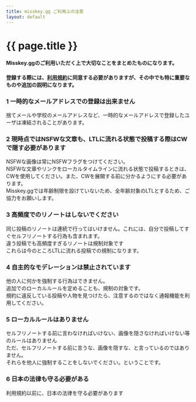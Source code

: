 ```yaml
---
title: misskey.gg ご利用上の注意
layout: default
---
```

 
# {{ page.title }}

#### Misskey.ggのご利用いただく上で大切なことをまとめたものになります。  
#### 登録する際には、[利用規約](/tos)に同意する必要がありますが、その中でも特に重要なものや追加の説明になります。  

### 1 一時的なメールアドレスでの登録は出来ません  
捨てメールや学校のメールアドレスなど、一時的なメールアドレスで登録したユーザは凍結されることがあります。  

### 2 現時点ではNSFWな文章も、LTLに流れる状態で投稿する際はCWで隠す必要があります  
NSFWな画像は常にNSFWフラグをつけてください。  
NSFWな文章やリンクをローカルタイムラインに流れる状態で投稿するときは、CWを使用してください。また、CWを展開する前に分かるようにする必要があります。  
Misskey.ggでは年齢制限を設けていないため、全年齢対象のLTLとするため、ご協力をお願いします。  

### 3 高頻度でのリノートはしないでください  
同じ投稿のリノートは連続で行ってはいけません。これには、自分で投稿してすぐセルフリノートする行為も含まれます。  
違う投稿でも高頻度すぎるリノートは規制対象です  
これらは今のところLTLに流れる投稿での規制になります。  

### 4 自主的なモデレーションは禁止されています  
他の人に何かを強制する行為はできません。  
追加でのローカルルールを定めることも、規制の対象です。  
規約に違反している投稿や人物を見つけたら、注意するのではなく通報機能を利用してください。

### 5 ローカルルールはありません  
セルフリノートする前に言わなければいけない、画像を隠さなければいけない等のルールはありません  
ただ、セルフリノートする前に言うな、画像を隠すな、と言っているのではありません。  
それらを他人に強制することをしないでください。ということです。  

### 6 日本の法律も守る必要がある  
利用規約以前に、日本の法律を守る必要があります  

